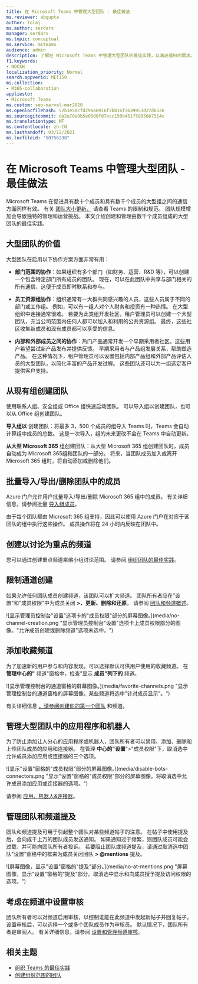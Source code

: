 ```yaml
---
title: 在 Microsoft Teams 中管理大型团队 - 最佳做法
ms.reviewer: abgupta
author: lolaj
ms.author: serdars
manager: serdars
ms.topic: conceptual
ms.service: msteams
audience: admin
description: 了解在 Microsoft Teams 中管理大型团队的最佳实践，以满足组织的需求。
f1.keywords:
- NOCSH
localization_priority: Normal
search.appverid: MET150
ms.collection:
- M365-collaboration
appliesto:
- Microsoft Teams
ms.custom: seo-marvel-mar2020
ms.openlocfilehash: 52b1e50cfd29aa6916f7b816f3639953d27d6526
ms.sourcegitcommit: da2a70a9b5e05d0fd7ecc150b451f5805667514c
ms.translationtype: MT
ms.contentlocale: zh-CN
ms.lasthandoff: 03/12/2021
ms.locfileid: "50756238"
---
```

<a name="manage-large-teams-in-microsoft-teams---best-practices"></a>在 Microsoft Teams 中管理大型团队 - 最佳做法
======================================================

Microsoft Teams 在促进具有数十个成员和具有数千个成员的大型组之间的通信方面同样有效。 有关 [团队大小更新，](limits-specifications-teams.md) 请查看 Teams 的限制和规范。 团队规模增加会导致独特的管理和运营挑战。 本文介绍创建和管理由数千个成员组成的大型团队的最佳实践。

## <a name="value-of-large-teams"></a>大型团队的价值

大型团队在启用以下协作方案方面非常有用：

- **部门范围的协作**：如果组织有多个部门（如财务、运营、R&D 等），可以创建一个包含特定部门所有成员的团队。 现在，可以在此团队中共享与部门相关的所有通信，这便于成员即时联系和参与。

- **员工资源组协作**：组织通常有一大群共同感兴趣的人员，这些人员属于不同的部门或工作组。 例如，可以有一组人对个人财务和投资有一种热情。 在大型组织中连接通常很难。 若要为此类组开发社区，租户管理员可以创建一个大型团队，充当公司范围内任何人都可以加入和利用的公共资源组。 最终，这些社区收集新成员和现有成员都可以享受的信息。

- **内部和外部成员之间的协作**：热门产品通常开发一个早期采用者社区，这些用户希望尝试新产品发布并提供反馈。 早期采用者与产品组发展关系，帮助塑造产品。 在这种情况下，租户管理员可以设置包括内部产品组和外部产品评估人员的大型团队，以简化丰富的产品开发过程。 这些团队还可以为一组选定客户提供客户支持。

## <a name="create-teams-from-existing-groups"></a>从现有组创建团队

使用联系人组、安全组或 Office 组快速启动团队。 可以导入组以创建团队，也可以从 Office 组创建团队。

**导入组以** 创建团队：将最多 3，500 个成员的组导入 Teams 时，Teams 会自动计算组中成员的总数。 这是一次导入，组的未来更改不会在 Teams 中自动更新。

**从大型 Microsoft 365** 组创建团队：从大型 Microsoft 365 组创建团队时，成员自动成为 Microsoft 365组和团队的一部分。 将来，当团队成员加入或离开 Microsoft 365 组时，将自动添加或删除他们。

## <a name="bulk-importexportremove-members-in-a-team"></a>批量导入/导出/删除团队中的成员

Azure 门户允许用户批量导入/导出/删除 Microsoft 365 组中的成员。 有关详细信息，请参阅批量 [导入组成员](https://docs.microsoft.com/azure/active-directory/enterprise-users/groups-bulk-import-members#to-bulk-import-group-members)。

由于每个团队都由 Microsoft 365 组支持，因此可以使用 Azure 门户在对应于该团队的组中执行这些操作。 成员操作将在 24 小时内反映在团队中。

## <a name="create-channels-to-focus-discussions"></a>创建以讨论为重点的频道

您可以通过创建重点频道来缩小组讨论范围。 请参阅 [组织团队的最佳实践](best-practices-organizing.md)。

## <a name="restrict-channel-creation"></a>限制通道创建

如果允许任何团队成员创建频道，该团队可以扩大频道。 团队所有者应在"设置"和"成员权限"中为成员关闭 **>、更新、删除和还原**。 请参阅 [团队和频道概述](teams-channels-overview.md)。

![显示管理员控制台"设置"选项卡的"成员权限"部分的屏幕图像。](media/no-channel-creation.png "显示管理员控制台"设置"选项卡上成员权限部分的图像。"允许成员创建或删除频道"选项未选中。")

## <a name="add-favorite-channels"></a>添加收藏频道

为了加速新的用户参与和内容发现，可以选择默认可供用户使用的收藏频道。 在 **管理中心的"** 频道"窗格中，检查"显示 **成员"列下的** 频道。

![显示管理控制台的通道窗格的屏幕图像。](media/favorite-channels.png "显示管理控制台的通道窗格的屏幕图像。某些频道将选中"针对成员显示"。")

 有关详细信息 [，请参阅创建你的第一个团队](get-started-with-teams-create-your-first-teams-and-channels.md) 和频道。

## <a name="regulate-applications-and-bots-in-large-teams"></a>管理大型团队中的应用程序和机器人

为了防止添加让人分心的应用程序或机器人，团队所有者可以禁用、添加、删除和上传团队成员的应用和连接器。 在管理 **中心的"设置**">"成员权限"下，取消选中允许成员添加应用或连接器的三个选项。

![显示"设置"窗格的"成员权限"部分的屏幕图像。](media/disable-bots-connectors.png "显示"设置"窗格的"成员权限"部分的屏幕图像。将取消选中允许成员添加应用或连接器的选项。")

请参阅 [应用、机器人&连接器](deploy-apps-microsoft-teams-landing-page.md)。

## <a name="regulate-team-and-channel-mentions"></a>管理团队和频道提及

团队和频道提及可用于引起整个团队对某些频道帖子的注意。 在帖子中使用提及后，会向成千上万的团队成员发送通知。 如果通知过于频繁，则团队成员可能会过载，并可能向团队所有者投诉。 若要阻止团队或频道提及，请通过取消选中团队"设置"窗格中的框来为成员关闭团队 **> @mentions** 提及。

![屏幕图像，显示"设置"窗格的"提及"部分。](media/no-at-mentions.png "屏幕图像，显示"设置"窗格的"提及"部分。取消选中显示和向成员授予提及访问权限的选项。")

## <a name="consider-setting-up-moderation-in-your-channels"></a>考虑在频道中设置审核

团队所有者可以对频道启用审核，以控制谁能在此频道中发起新帖子并回复帖子。 设置审核后，可以选择一个或多个团队成员作为审核员。 默认情况下，团队所有者是审阅人。 有关详细信息，请参阅 [设置和管理频道审核](manage-channel-moderation-in-teams.md)。

## <a name="related-topics"></a>相关主题

- [组织 Teams 的最佳实践](best-practices-organizing.md)
- [创建组织范围的团队](create-an-org-wide-team.md)
